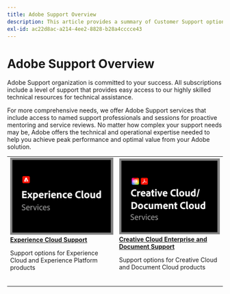 ```yaml
---
title: Adobe Support Overview
description: This article provides a summary of Customer Support options for Adobe Experience Cloud, Adobe Document Cloud, and Adobe Creative Cloud.
exl-id: ac22d8ac-a214-4ee2-8828-b28a4cccce43
---
```

# Adobe Support Overview

Adobe Support organization is committed to your success. All subscriptions include a level of support that provides easy access to our highly skilled technical resources for technical assistance.

For more comprehensive needs, we offer Adobe Support services that include access to named support professionals and sessions for proactive mentoring and service reviews. No matter how complex your support needs may be, Adobe offers the technical and operational expertise needed to help you achieve peak performance and optimal value from your Adobe solution.

<table style="table-layout:fixed">
<tr>
  <td>
    <a href="dx-overview.md">
    <img alt="DX Support" src="assets/ECthumbnail.png"/>
    </a>
    <div>
    <a href="dx-overview.md"><strong>Experience Cloud Support</strong></a>
    </div>
    <p>Support options for Experience Cloud and Experience Platform products</p>
    <br>
  </td>
  <td>
    <a href="dme-overview.md">
      <img alt="Business" src="assets/CCDCThumbnail.png">
    </a>
    <div>
    <a href="dme-overview.md"><strong>Creative Cloud Enterprise and Document Support</strong></a>
    </div>
    <p>Support options for Creative Cloud and Document Cloud products</p>
    <br>
  </td>
</tr>
</table>
